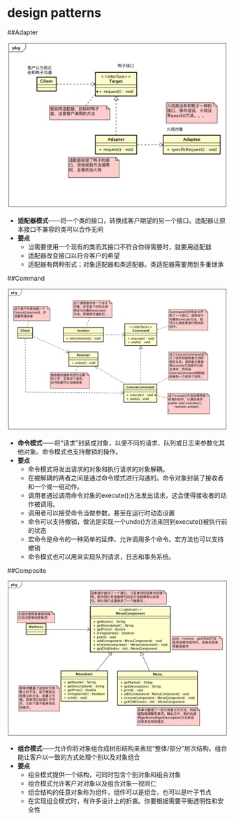 # design patterns

##Adapter

![Adapter](https://github.com/suqun/JavaDesignPatterns/blob/master/src/main/java/com/headfirst/adapter/class_diagram.png "适配器示例类图")

- **适配器模式**——将一个类的接口，转换成客户期望的另一个接口。适配器让原本接口不兼容的类可以合作无间
- **要点**
    * 当需要使用一个现有的类而其接口不符合你得需要时，就要用适配器
    * 适配器改变接口以符合客户的希望
    * 适配器有两种形式；对象适配器和类适配器。类适配器需要用到多重继承


##Command

![Command](https://github.com/suqun/JavaDesignPatterns/blob/master/src/main/java/com/headfirst/command/simpleremote/command.png "命令模式类图")

- **命令模式**——将“请求”封装成对象，以便不同的请求、队列或日志来参数化其他对象。命令模式也支持撤销的操作。
- **要点**
    * 命令模式将发出请求的对象和执行请求的对象解耦。
    * 在被解耦的两者之间是通过命令模式进行沟通的。命令对象封装了接收者和一个或一组动作。
    * 调用者通过调用命令对象的execute()方法发出请求，这会使得接收者的动作被调用。
    * 调用者可以接受命令当做参数，甚至在运行时动态设置
    * 命令可以支持撤销，做法是实现一个undo()方法来回到execute()被执行前的状态
    * 宏命令是命令的一种简单的延伸，允许调用多个命令。宏方法也可以支持撤销
    * 命令模式也可以用来实现队列请求，日志和事务系统。

##Composite

![Composite](https://github.com/suqun/JavaDesignPatterns/blob/master/src/main/java/com/headfirst/composite/composite.png "组合模式示例类图")

- **组合模式**——允许你将对象组合成树形结构来表现“整体/部分”层次结构。组合能让客户以一致的方式处理个别以及对象组合
- **要点**
    * 组合模式提供一个结构，可同时包含个别对象和组合对象
    * 组合模式允许客户对对象以及组合对象一视同仁
    * 组合结构的任意对象称为组件，组件可以是组合，也可以是叶子节点
    * 在实现组合模式时，有许多设计上的折衷。你要根据需要平衡透明性和安全性